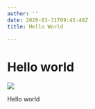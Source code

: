 ```yaml
---
author: ''
date: 2020-03-31T09:45:48Z
title: Hello World

---
```

# Hello world

![](/posts/winning.gif)

Hello world